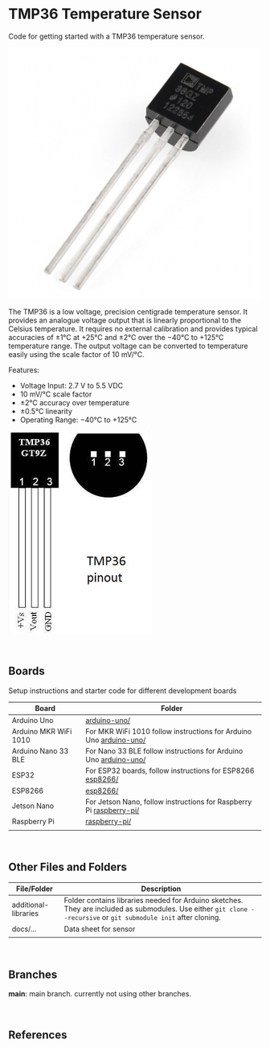 # TMP36 Temperature Sensor

Code for getting started with a TMP36 temperature sensor.

![sensor](assets/tmp36-temperature-sensor-500x500.jpg)

The TMP36 is a low voltage, precision centigrade temperature sensor. It provides an analogue voltage output that is linearly proportional to the Celsius temperature. It requires no external calibration and provides typical accuracies of ±1°C at +25°C and ±2°C over the −40°C to +125°C temperature range. The output voltage can be converted to temperature easily using the scale factor of 10 mV/°C.

Features:

- Voltage Input: 2.7 V to 5.5 VDC
- 10 mV/°C scale factor
- ±2°C accuracy over temperature
- ±0.5°C linearity
- Operating Range: −40°C to +125°C

![sensor pinout](assets/tmp36-pinout.jpg)

<br />

## Boards

Setup instructions and starter code for different development boards

| Board | Folder |
| --- | --- |
| Arduino Uno | [arduino-uno/](arduino-uno/) |
| Arduino MKR WiFi 1010 | For MKR WiFi 1010 follow instructions for Arduino Uno [arduino-uno/](arduino-uno/) |
| Arduino Nano 33 BLE | For Nano 33 BLE follow instructions for Arduino Uno [arduino-uno/](arduino-uno/) |
| ESP32 | For ESP32 boards, follow instructions for ESP8266 [esp8266/](esp8266/) |
| ESP8266 | [esp8266/](esp8266/) |
| Jetson Nano | For Jetson Nano, follow instructions for Raspberry Pi [raspberry-pi/](raspberry-pi/) |
| Raspberry Pi | [raspberry-pi/](raspberry-pi/) |
|  |  |

<br />

## Other Files and Folders

| File/Folder | Description |
|--- | --- |
| additional-libraries | Folder contains libraries needed for Arduino sketches. They are included as submodules. Use either `git clone --recursive` or `git submodule init` after cloning. |
| docs/... | Data sheet for sensor |
|  |  |

<br />

## Branches

**main**: main branch. currently not using other branches.

<br />

## References
